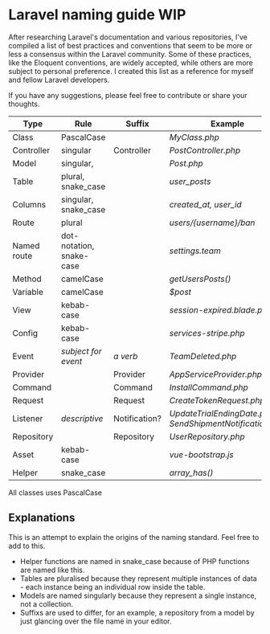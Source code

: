 # Laravel naming guide WIP
After researching Laravel's documentation and various repositories, I've compiled a list of best practices and conventions that seem to be more or less a consensus within the Laravel community. Some of these practices, like the Eloquent conventions, are widely accepted, while others are more subject to personal preference. I created this list as a reference for myself and fellow Laravel developers.

If you have any suggestions, please feel free to contribute or share your thoughts.


| Type            | Rule                      | Suffix                        | Example  |
| --------------- |---------------------------|-------------------------------| ---------|
| Class           | PascalCase                |                               | *MyClass.php*              |
| Controller      | singular                  | Controller                    | *PostController.php*       |
| Model           | singular,                 |                               | *Post.php*                  |
| Table           | plural, snake_case        |                               | *user_posts*                    |  
| Columns         | singular, snake_case      |                               | *created_at, user_id*            |
| Route           | plural                    |                               | *users/{username}/ban*          | 
| Named route     | dot-notation, snake-case  |                               | *settings.team* |
| Method          | camelCase                 |                               | *getUsersPosts()*           |
| Variable        | camelCase                 |                               | *$post*                     |
| View            | kebab-case                |                               | *session-expired.blade.php* |
| Config          | kebab-case                |                               | *services-stripe.php*       |
| Event           | *subject for event*       | *a verb*                      | *TeamDeleted.php*      | 
| Provider        |                           | Provider                      | *AppServiceProvider.php* |
| Command         |                           | Command                       | *InstallCommand.php* |
| Request         |                           | Request                       | *CreateTokenRequest.php* |
| Listener        | *descriptive*             | Notification?                 | *UpdateTrialEndingDate.php, SendShipmentNotification.php* |
| Repository      |                           | Repository                    | *UserRepository.php* |
| Asset           | kebab-case                |                               | *vue-bootstrap.js* |
| Helper          | snake_case                |                               | *array_has()* |

All classes uses PascalCase


## Explanations
This is an attempt to explain the origins of the naming standard. Feel free to add to this.

- Helper functions are named in snake_case because of PHP functions are named like this.
- Tables are pluralised because they represent multiple instances of data - each instance being an individual row inside the table.
- Models are named singularly because they represent a single instance, not a collection.
- Suffixs are used to differ, for an example, a repository from a model by just glancing over the file name in your editor.
